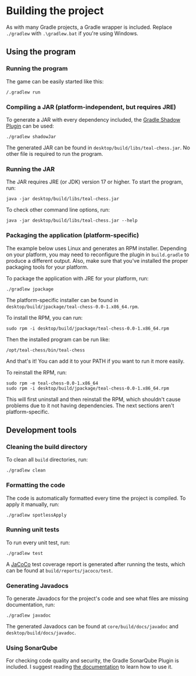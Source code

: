 # Building the project

As with many Gradle projects, a Gradle wrapper is included. Replace `./gradlew`
with `.\gradlew.bat` if you're using Windows.

## Using the program

### Running the program

The game can be easily started like this:

```shell
/.gradlew run
```

### Compiling a JAR (platform-independent, but requires JRE)

To generate a JAR with every dependency included, the
[Gradle Shadow Plugin](https://imperceptiblethoughts.com/shadow/) can be used:

```shell
./gradlew shadowJar
```

The generated JAR can be found in `desktop/build/libs/teal-chess.jar`. No other
file is required to run the program.

### Running the JAR

The JAR requires JRE (or JDK) version 17 or higher. To start the program, run:

```shell
java -jar desktop/build/libs/teal-chess.jar
```

To check other command line options, run:

```shell
java -jar desktop/build/libs/teal-chess.jar --help
```

### Packaging the application (platform-specific)

The example below uses Linux and generates an RPM installer. Depending on your
platform, you may need to reconfigure the plugin in `build.gradle` to produce a
different output. Also, make sure that you've installed the proper packaging
tools for your platform.

To package the application with JRE for your platform, run:

```shell
./gradlew jpackage
```

The platform-specific installer can be found in
`desktop/build/jpackage/teal-chess-0.0-1.x86_64.rpm`.

To install the RPM, you can run:

```shell
sudo rpm -i desktop/build/jpackage/teal-chess-0.0-1.x86_64.rpm
```

Then the installed program can be run like:

```shell
/opt/teal-chess/bin/teal-chess
```

And that's it! You can add it to your PATH if you want to run it more easily.

To reinstall the RPM, run:

```shell
sudo rpm -e teal-chess-0.0-1.x86_64
sudo rpm -i desktop/build/jpackage/teal-chess-0.0-1.x86_64.rpm
```

This will first uninstall and then reinstall the RPM, which shouldn't cause
problems due to it not having dependencies. The next sections aren't
platform-specific.

## Development tools

### Cleaning the build directory

To clean all `build` directories, run:

```shell
./gradlew clean
```

### Formatting the code

The code is automatically formatted every time the project is compiled. To apply
it manually, run:

```shell
./gradlew spotlessApply
```

### Running unit tests

To run every unit test, run:

```shell
./gradlew test
```

A [JaCoCo](https://www.jacoco.org/jacoco/) test coverage report is generated
after running the tests, which can be found at `build/reports/jacoco/test`.

### Generating Javadocs

To generate Javadocs for the project's code and see what files are missing
documentation, run:

```shell
./gradlew javadoc
```

The generated Javadocs can be found at `core/build/docs/javadoc` and
`desktop/build/docs/javadoc`.

### Using SonarQube

For checking code quality and security, the Gradle SonarQube Plugin is included.
I suggest reading
[the documentation](https://docs.sonarqube.org/latest/analysis/scan/sonarscanner-for-gradle/)
to learn how to use it.
